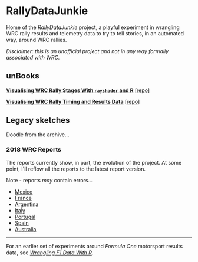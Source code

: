 # RallyDataJunkie

Home of the *RallyDataJunkie* project, a playful experiment in wrangling WRC rally results and telemetry data to try to tell stories, in an automated way, around WRC rallies.

*Disclaimer: this is an unofficial project and not in any way formally associated with WRC.*

## unBooks

[__Visualising WRC Rally Stages With `rayshader` and R__](./visualising-rally-stages) [[repo](https://github.com/RallyDataJunkie/visualising-rally-stages)]

[__Visualising WRC Rally Timing and Results Data__](./visualising-wrc-rally-results) [[repo](https://github.com/RallyDataJunkie/visualising-wrc-rally-results)]



## Legacy sketches

Doodle from the archive...

### 2018 WRC Reports

The reports currently show, in part, the evolution of the project. At some point, I'll reflow all the reports to the latest report version.

Note - reports *may* contain errors...

- [Mexico](https://wrcmexico2018.rallydatajunkie.com)
- [France](https://wrcfrance2018.rallydatajunkie.com)
- [Argentina](https://wrcargentina2018.rallydatajunkie.com)
- [Italy](https://wrcitaly2018.rallydatajunkie.com)
- [Portugal](https://wrcportugal2018.rallydatajunkie.com)
- [Spain](https://wrcspain2018.rallydatajunkie.com)
- [Australia](https://wrcaustralia2018.rallydatajunkie.com)



---

For an earlier set of experiments around *Formula One* motorsport results data, see [*Wrangling F1 Data With R*](https://leanpub.com/wranglingf1datawithr).
